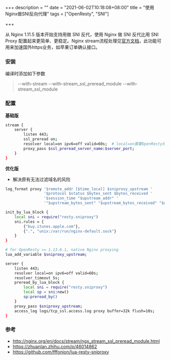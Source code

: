 +++
description = ""
date = "2021-06-02T10:18:08+08:00"
title = "使用Nginx做SNI反向代理"
tags = ["OpenResty", "SNI"]

+++

从 Nginx 1.11.5 版本开始支持用做 SNI 反代，使用 Nginx 做 SNI 反代比用 SNI Proxy 配置起来更简单、更稳定。Nginx stream流程处理见[官方文档](http://nginx.org/en/docs/stream/stream_processing.html)，此功能可用来加速国外https业务，如苹果订单确认接口。

### 安装

编译时添加如下参数

> --with-stream --with-stream_ssl_preread_module --with-stream_ssl_module

### 配置

**基础版**
```sh
stream {
    server {
        listen 443;
        ssl_preread on;
        resolver local=on ipv6=off valid=60s;  # local=on需要OpenResty补丁
        proxy_pass $ssl_preread_server_name:$server_port;
    }
}
```

**优化版**

- 解决原有无法过滤域名的风险

```sh
log_format proxy '$remote_addr [$time_local] $sniproxy_upstream '
                 '$protocol $status $bytes_sent $bytes_received '
                 '$session_time "$upstream_addr" '
                 '"$upstream_bytes_sent" "$upstream_bytes_received" "$upstream_connect_time"';

init_by_lua_block {
    local sni = require("resty.sniproxy")
    sni.rules = {
        {"buy.itunes.apple.com"},
        {".", "unix:/var/run/nginx-default.sock"}
    }
}

# for OpenResty >= 1.13.6.1, native Nginx proxying
lua_add_variable $sniproxy_upstream;

server {
    listen 443;
    resolver local=on ipv6=off valid=60s;
    resolver_timeout 5s;
    preread_by_lua_block {
        local sni = require("resty.sniproxy")
        local sp = sni:new()
        sp:preread_by()
    }
    proxy_pass $sniproxy_upstream;
    access_log logs/tcp_ssl.access.log proxy buffer=32k flush=10s;
}
```

### 参考

- http://nginx.org/en/docs/stream/ngx_stream_ssl_preread_module.html
- https://zhuanlan.zhihu.com/p/46014862
- https://github.com/fffonion/lua-resty-sniproxy
